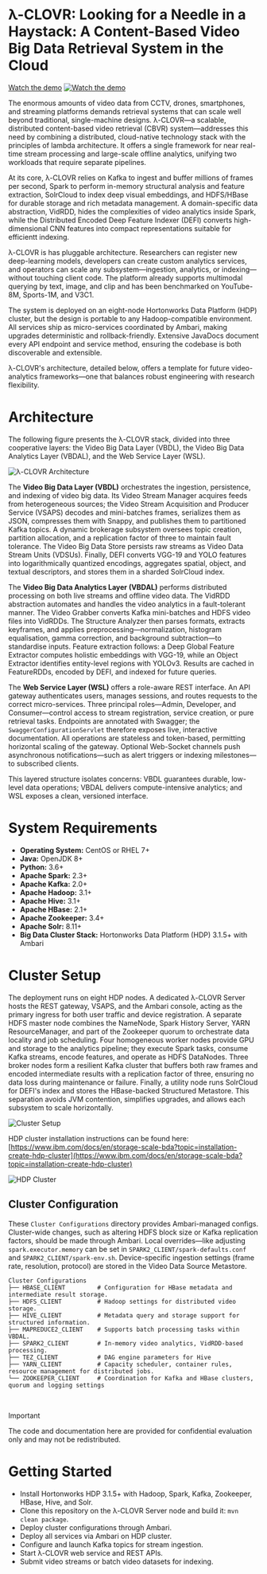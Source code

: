 # **λ-CLOVR**: Looking for a Needle in a Haystack: A Content-Based Video Big Data Retrieval System in the Cloud

[Watch the demo](http://demo.dkelab.kr/demo.html)
[![Watch the demo](figures/demo.jpg)](http://demo.dkelab.kr/demo.html)

The enormous amounts of video data from CCTV, drones, smartphones, and streaming platforms demands retrieval systems that can scale well beyond traditional, single-machine designs. λ-CLOVR—a scalable, distributed content-based video retrieval (CBVR) system—addresses this need by combining a distributed, cloud-native technology stack with the principles of lambda architecture. It offers a single framework for near real-time stream processing and large-scale offline analytics, unifying two workloads that require separate pipelines.

At its core, λ-CLOVR relies on Kafka to ingest and buffer millions of frames per second, Spark to perform in-memory structural analysis and feature extraction, SolrCloud to index deep visual embeddings, and HDFS/HBase for durable storage and rich metadata management. A domain-specific data abstraction, VidRDD, hides the complexities of video analytics inside Spark, while the Distributed Encoded Deep Feature Indexer (DEFI) converts high-dimensional CNN features into compact representations suitable for efficientt indexing.

λ-CLOVR is has pluggable architecture. Researchers can register new deep-learning models, developers can create custom analytics services, and operators can scale any subsystem—ingestion, analytics, or indexing—without touching client code. The platform already supports multimodal querying by text, image, and clip and has been benchmarked on YouTube-8M, Sports-1M, and V3C1.

The system is deployed on an eight-node Hortonworks Data Platform (HDP) cluster, but the design is portable to any Hadoop-compatible environment. All services ship as micro-services coordinated by Ambari, making upgrades deterministic and rollback-friendly. Extensive JavaDocs document every API endpoint and service method, ensuring the codebase is both discoverable and extensible.

λ-CLOVR's architecture, detailed below, offers a template for future video-analytics frameworks—one that balances robust engineering with research flexibility.


# Architecture

The following figure presents the λ-CLOVR stack, divided into three cooperative layers: the Video Big Data Layer (VBDL), the Video Big Data Analytics Layer (VBDAL), and the Web Service Layer (WSL).


![λ-CLOVR Architecture](figures/architecture.jpg)


The **Video Big Data Layer (VBDL)** orchestrates the ingestion, persistence, and indexing of video big data. Its Video Stream Manager acquires feeds from heterogeneous sources; the Video Stream Acquisition and Producer Service (VSAPS) decodes and mini-batches frames, serializes them as JSON, compresses them with Snappy, and publishes them to partitioned Kafka topics. A dynamic brokerage subsystem oversees topic creation, partition allocation, and a replication factor of three to maintain fault tolerance. The Video Big Data Store persists raw streams as Video Data Stream Units (VDSUs). Finally, DEFI converts VGG-19 and YOLO features into logarithmically quantized encodings, aggregates spatial, object, and textual descriptors, and stores them in a sharded SolrCloud index.

The **Video Big Data Analytics Layer (VBDAL)** performs distributed processing on both live streams and offline video data. The VidRDD abstraction automates and handles the video analytics in a fault-tolerant manner. The Video Grabber converts Kafka mini-batches and HDFS video files into VidRDDs. The Structure Analyzer then parses formats, extracts keyframes, and applies preprocessing—normalization, histogram equalisation, gamma correction, and background subtraction—to standardise inputs. Feature extraction follows: a Deep Global Feature Extractor computes holistic embeddings with VGG-19, while an Object Extractor identifies entity-level regions with YOLOv3. Results are cached in FeatureRDDs, encoded by DEFI, and indexed for future queries.

The **Web Service Layer (WSL)** offers a role-aware REST interface. An API gateway authenticates users, manages sessions, and routes requests to the correct micro-services. Three principal roles—Admin, Developer, and Consumer—control access to stream registration, service creation, or pure retrieval tasks. Endpoints are annotated with Swagger; the `SwaggerConfigurationServlet` therefore exposes live, interactive documentation. All operations are stateless and token-based, permitting horizontal scaling of the gateway. Optional Web-Socket channels push asynchronous notifications—such as alert triggers or indexing milestones—to subscribed clients.

This layered structure isolates concerns: VBDL guarantees durable, low-level data operations; VBDAL delivers compute-intensive analytics; and WSL exposes a clean, versioned interface.


# System Requirements

- **Operating System:** CentOS or RHEL 7+  
- **Java:** OpenJDK 8+  
- **Python:** 3.6+ 
- **Apache Spark:** 2.3+
- **Apache Kafka:** 2.0+
- **Apache Hadoop:** 3.1+  
- **Apache Hive:** 3.1+  
- **Apache HBase:** 2.1+  
- **Apache Zookeeper:** 3.4+  
- **Apache Solr:** 8.11+  
- **Big Data Cluster Stack:** Hortonworks Data Platform (HDP) 3.1.5+ with Ambari


# Cluster Setup

The deployment runs on eight HDP nodes. A dedicated λ-CLOVR Server hosts the REST gateway, VSAPS, and the Ambari console, acting as the primary ingress for both user traffic and device registration. A separate HDFS master node combines the NameNode, Spark History Server, YARN ResourceManager, and part of the Zookeeper quorum to orchestrate data locality and job scheduling. Four homogeneous worker nodes provide GPU and storage to the analytics pipeline; they execute Spark tasks, consume Kafka streams, encode features, and operate as HDFS DataNodes. Three broker nodes form a resilient Kafka cluster that buffers both raw frames and encoded intermediate results with a replication factor of three, ensuring no data loss during maintenance or failure. Finally, a utility node runs SolrCloud for DEFI's index and stores the HBase-backed Structured Metastore. This separation avoids JVM contention, simplifies upgrades, and allows each subsystem to scale horizontally.

![Cluster Setup](figures/cluster.jpg)

HDP cluster installation instructions can be found here: [https://www.ibm.com/docs/en/storage-scale-bda?topic=installation-create-hdp-cluster](https://www.ibm.com/docs/en/storage-scale-bda?topic=installation-create-hdp-cluster)

![HDP Cluster](figures/hdpcluster.jpg)


## Cluster Configuration

These `Cluster Configurations` directory provides Ambari-managed configs. Cluster-wide changes, such as altering HDFS block size or Kafka replication factors, should be made through Ambari. Local overrides—like adjusting `spark.executor.memory` can be set in `SPARK2_CLIENT/spark-defaults.conf` and `SPARK2_CLIENT/spark-env.sh`. Device-specific ingestion settings (frame rate, resolution, protocol) are stored in the Video Data Source Metastore.

```
Cluster Configurations
├── HBASE_CLIENT         # Configuration for HBase metadata and intermediate result storage.
├── HDFS_CLIENT          # Hadoop settings for distributed video storage.
├── HIVE_CLIENT          # Metadata query and storage support for structured information.
├── MAPREDUCE2_CLIENT    # Supports batch processing tasks within VBDAL.
├── SPARK2_CLIENT        # In-memory video analytics, VidRDD-based processing.
├── TEZ_CLIENT           # DAG engine parameters for Hive
├── YARN_CLIENT          # Capacity scheduler, container rules, resource management for distributed jobs.
└── ZOOKEEPER_CLIENT     # Coordination for Kafka and HBase clusters, quorum and logging settings
```

<br/>

> [!IMPORTANT]  
> The code and documentation here are provided for confidential evaluation only and may not be redistributed.


# Getting Started

- Install Hortonworks HDP 3.1.5+ with Hadoop, Spark, Kafka, Zookeeper, HBase, Hive, and Solr.
- Clone this repository on the λ-CLOVR Server node and build it: `mvn clean package`.
- Deploy cluster configurations through Ambari.
- Deploy all services via Ambari on HDP cluster.
- Configure and launch Kafka topics for stream ingestion.
- Start λ-CLOVR web service and REST APIs.
- Submit video streams or batch video datasets for indexing.
